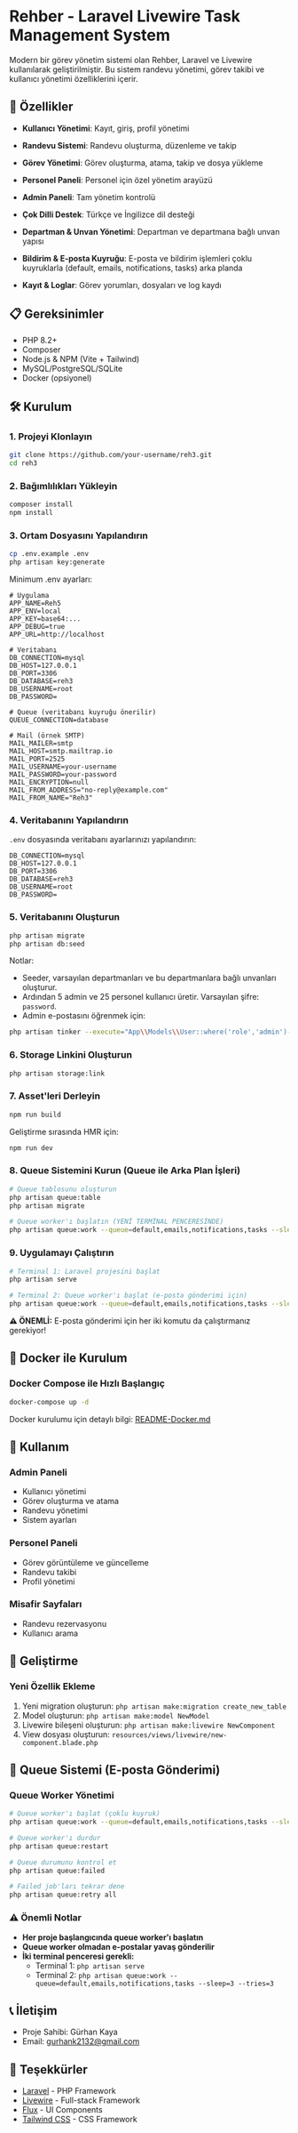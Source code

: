 # Rehber - Laravel Livewire Task Management System

Modern bir görev yönetim sistemi olan Rehber, Laravel ve Livewire kullanılarak geliştirilmiştir. Bu sistem randevu yönetimi, görev takibi ve kullanıcı yönetimi özelliklerini içerir.

## 🚀 Özellikler

- **Kullanıcı Yönetimi**: Kayıt, giriş, profil yönetimi
- **Randevu Sistemi**: Randevu oluşturma, düzenleme ve takip
- **Görev Yönetimi**: Görev oluşturma, atama, takip ve dosya yükleme
- **Personel Paneli**: Personel için özel yönetim arayüzü
- **Admin Paneli**: Tam yönetim kontrolü
- **Çok Dilli Destek**: Türkçe ve İngilizce dil desteği

- **Departman & Unvan Yönetimi**: Departman ve departmana bağlı unvan yapısı
- **Bildirim & E-posta Kuyruğu**: E-posta ve bildirim işlemleri çoklu kuyruklarla (default, emails, notifications, tasks) arka planda
- **Kayıt & Loglar**: Görev yorumları, dosyaları ve log kaydı

## 📋 Gereksinimler

- PHP 8.2+
- Composer
- Node.js & NPM (Vite + Tailwind)
- MySQL/PostgreSQL/SQLite
- Docker (opsiyonel)

## 🛠️ Kurulum

### 1. Projeyi Klonlayın
```bash
git clone https://github.com/your-username/reh3.git
cd reh3
```

### 2. Bağımlılıkları Yükleyin
```bash
composer install
npm install
```

### 3. Ortam Dosyasını Yapılandırın
```bash
cp .env.example .env
php artisan key:generate
```

Minimum .env ayarları:
```env
# Uygulama
APP_NAME=Reh5
APP_ENV=local
APP_KEY=base64:...
APP_DEBUG=true
APP_URL=http://localhost

# Veritabanı
DB_CONNECTION=mysql
DB_HOST=127.0.0.1
DB_PORT=3306
DB_DATABASE=reh3
DB_USERNAME=root
DB_PASSWORD=

# Queue (veritabanı kuyruğu önerilir)
QUEUE_CONNECTION=database

# Mail (örnek SMTP)
MAIL_MAILER=smtp
MAIL_HOST=smtp.mailtrap.io
MAIL_PORT=2525
MAIL_USERNAME=your-username
MAIL_PASSWORD=your-password
MAIL_ENCRYPTION=null
MAIL_FROM_ADDRESS="no-reply@example.com"
MAIL_FROM_NAME="Reh3"
```

### 4. Veritabanını Yapılandırın
`.env` dosyasında veritabanı ayarlarınızı yapılandırın:
```env
DB_CONNECTION=mysql
DB_HOST=127.0.0.1
DB_PORT=3306
DB_DATABASE=reh3
DB_USERNAME=root
DB_PASSWORD=
```

### 5. Veritabanını Oluşturun
```bash
php artisan migrate
php artisan db:seed
```

Notlar:
- Seeder, varsayılan departmanları ve bu departmanlara bağlı unvanları oluşturur.
- Ardından 5 admin ve 25 personel kullanıcı üretir. Varsayılan şifre: `password`.
- Admin e-postasını öğrenmek için:
```bash
php artisan tinker --execute="App\\Models\\User::where('role','admin')->first(['email'])"
```

### 6. Storage Linkini Oluşturun
```bash
php artisan storage:link
```

### 7. Asset'leri Derleyin
```bash
npm run build
```

Geliştirme sırasında HMR için:
```bash
npm run dev
```

### 8. Queue Sistemini Kurun (Queue ile Arka Plan İşleri)
```bash
# Queue tablosunu oluşturun
php artisan queue:table
php artisan migrate

# Queue worker'ı başlatın (YENİ TERMİNAL PENCERESİNDE)
php artisan queue:work --queue=default,emails,notifications,tasks --sleep=3 --tries=3
```

### 9. Uygulamayı Çalıştırın
```bash
# Terminal 1: Laravel projesini başlat
php artisan serve

# Terminal 2: Queue worker'ı başlat (e-posta gönderimi için)
php artisan queue:work --queue=default,emails,notifications,tasks --sleep=3 --tries=3
```

**⚠️ ÖNEMLİ:** E-posta gönderimi için her iki komutu da çalıştırmanız gerekiyor!

## 🐳 Docker ile Kurulum

### Docker Compose ile Hızlı Başlangıç
```bash
docker-compose up -d
```

Docker kurulumu için detaylı bilgi: [README-Docker.md](README-Docker.md)

## 🔧 Kullanım

### Admin Paneli
- Kullanıcı yönetimi
- Görev oluşturma ve atama
- Randevu yönetimi
- Sistem ayarları

### Personel Paneli
- Görev görüntüleme ve güncelleme
- Randevu takibi
- Profil yönetimi

### Misafir Sayfaları
- Randevu rezervasyonu
- Kullanıcı arama


## 📝 Geliştirme

### Yeni Özellik Ekleme
1. Yeni migration oluşturun: `php artisan make:migration create_new_table`
2. Model oluşturun: `php artisan make:model NewModel`
3. Livewire bileşeni oluşturun: `php artisan make:livewire NewComponent`
4. View dosyası oluşturun: `resources/views/livewire/new-component.blade.php`


## 📧 Queue Sistemi (E-posta Gönderimi)

### Queue Worker Yönetimi
```bash
# Queue worker'ı başlat (çoklu kuyruk)
php artisan queue:work --queue=default,emails,notifications,tasks --sleep=3 --tries=3

# Queue worker'ı durdur
php artisan queue:restart

# Queue durumunu kontrol et
php artisan queue:failed

# Failed job'ları tekrar dene
php artisan queue:retry all
```

### ⚠️ Önemli Notlar
- **Her proje başlangıcında queue worker'ı başlatın**
- **Queue worker olmadan e-postalar yavaş gönderilir**
- **İki terminal penceresi gerekli:**
  - Terminal 1: `php artisan serve`
  - Terminal 2: `php artisan queue:work --queue=default,emails,notifications,tasks --sleep=3 --tries=3`

## 📞 İletişim

- Proje Sahibi: Gürhan Kaya
- Email: gurhank2132@gmail.com

## 🙏 Teşekkürler

- [Laravel](https://laravel.com) - PHP Framework
- [Livewire](https://livewire.laravel.com) - Full-stack Framework
- [Flux](https://flux.laravel.com) - UI Components
- [Tailwind CSS](https://tailwindcss.com) - CSS Framework
